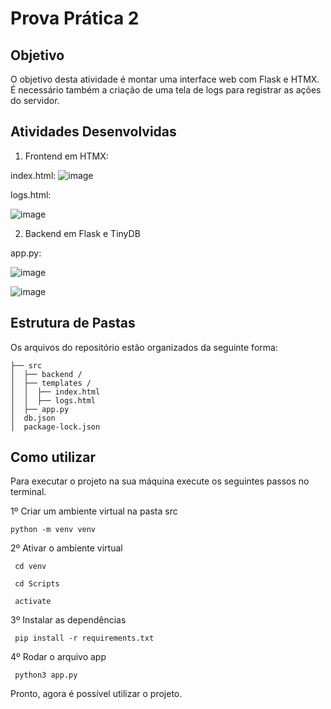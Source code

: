 # Prova Prática 2

## Objetivo

O objetivo desta atividade é montar uma interface web com Flask e HTMX. É necessário também a criação de uma tela de logs para registrar as ações do servidor. 

## Atividades Desenvolvidas

1. Frontend em HTMX:

index.html:
![image](https://github.com/gustavoesteves0/prova-pratica-2-m5-ec/assets/123904558/e7e334ce-6bd0-4fe9-b16d-871b8ba27a97)

logs.html:

![image](https://github.com/gustavoesteves0/prova-pratica-2-m5-ec/assets/123904558/e695aeeb-7874-47b5-96c9-7591378d137e)

2. Backend em Flask e TinyDB

app.py:

![image](https://github.com/gustavoesteves0/prova-pratica-2-m5-ec/assets/123904558/90e8deb1-a235-4cd6-99b8-e10d36c3ad68)

![image](https://github.com/gustavoesteves0/prova-pratica-2-m5-ec/assets/123904558/25314577-6da5-4170-8c37-e97d988326ec)




## Estrutura de Pastas

Os arquivos do repositório estão organizados da seguinte forma:

```
├── src
│  ├── backend /
│  ├── templates /
│  │  ├── index.html
│  │  ├── logs.html
│  ├── app.py
│  db.json
│  package-lock.json

```


## Como utilizar 
Para executar o projeto na sua máquina execute os seguintes passos no terminal.

1º Criar um ambiente virtual na pasta src

<code>python -m venv venv </code>

2º Ativar o ambiente virtual 
 
<code> cd venv </code>

<code> cd Scripts </code>

<code> activate </code>

3º Instalar as dependências 

<code> pip install -r requirements.txt </code>

4º Rodar o arquivo app

<code> python3 app.py  </code>

Pronto, agora é possível utilizar o projeto. 
